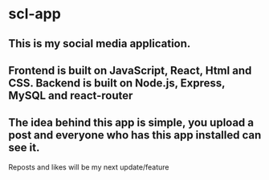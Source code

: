 # scl-app

This is my social media application. 
-----------------------------------
Frontend is built on JavaScript, React, Html and CSS.
Backend is built on Node.js, Express, MySQL and react-router
-----------------------------------
The idea behind this app is simple, you upload a post and everyone
who has this app installed can see it.
-----------------------------------
Reposts and likes will be my next update/feature
